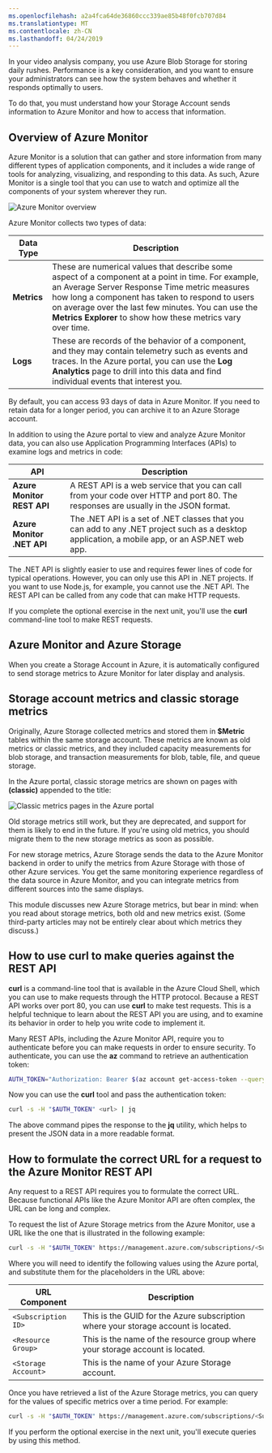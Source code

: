 ```yaml
---
ms.openlocfilehash: a2a4fca64de36860ccc339ae85b48f0fcb707d84
ms.translationtype: MT
ms.contentlocale: zh-CN
ms.lasthandoff: 04/24/2019
---
```

In your video analysis company, you use Azure Blob Storage for storing daily rushes. Performance is a key consideration, and you want to ensure your administrators can see how the system behaves and whether it responds optimally to users.

To do that, you must understand how your Storage Account sends information to Azure Monitor and how to access that information.

## <a name="overview-of-azure-monitor"></a>Overview of Azure Monitor

Azure Monitor is a solution that can gather and store information from many different types of application components, and it includes a wide range of tools for analyzing, visualizing, and responding to this data. As such, Azure Monitor is a single tool that you can use to watch and optimize all the components of your system wherever they run.

![Azure Monitor overview](../media/2-azure-monitor-overview.png)

Azure Monitor collects two types of data:

| Data Type | Description |
|-----|-----|
| **Metrics** | These are numerical values that describe some aspect of a component at a point in time. For example, an Average Server Response Time metric measures how long a component has taken to respond to users on average over the last few minutes. You can use the **Metrics Explorer** to show how these metrics vary over time. |
| **Logs** | These are records of the behavior of a component, and they may contain telemetry such as events and traces. In the Azure portal, you can use the **Log Analytics** page to drill into this data and find individual events that interest you. |

By default, you can access 93 days of data in Azure Monitor. If you need to retain data for a longer period, you can archive it to an Azure Storage account.

In addition to using the Azure portal to view and analyze Azure Monitor data, you can also use Application Programming Interfaces (APIs) to examine logs and metrics in code:

| API | Description |
|-----|-----|
| **Azure Monitor REST API** | A REST API is a web service that you can call from your code over HTTP and port 80. The responses are usually in the JSON format. |
| **Azure Monitor .NET API** | The .NET API is a set of .NET classes that you can add to any .NET project such as a desktop application, a mobile app, or an ASP.NET web app. |

The .NET API is slightly easier to use and requires fewer lines of code for typical operations. However, you can only use this API in .NET projects. If you want to use Node.js, for example, you cannot use the .NET API. The REST API can be called from any code that can make HTTP requests.

If you complete the optional exercise in the next unit, you'll use the **curl** command-line tool to make REST requests.

## <a name="azure-monitor-and-azure-storage"></a>Azure Monitor and Azure Storage

When you create a Storage Account in Azure, it is automatically configured to send storage metrics to Azure Monitor for later display and analysis.

## <a name="storage-account-metrics-and-classic-storage-metrics"></a>Storage account metrics and classic storage metrics

Originally, Azure Storage collected metrics and stored them in **$Metric** tables within the same storage account. These metrics are known as old metrics or classic metrics, and they included capacity measurements for blob storage, and transaction measurements for blob, table, file, and queue storage.

In the Azure portal, classic storage metrics are shown on pages with **(classic)** appended to the title:

![Classic metrics pages in the Azure portal](../media/2-classic-metrics-in-portal.png)

Old storage metrics still work, but they are deprecated, and support for them is likely to end in the future. If you're using old metrics, you should migrate them to the new storage metrics as soon as possible.

For new storage metrics, Azure Storage sends the data to the Azure Monitor backend in order to unify the metrics from Azure Storage with those of other Azure services. You get the same monitoring experience regardless of the data source in Azure Monitor, and you can integrate metrics from different sources into the same displays.

This module discusses new Azure Storage metrics, but bear in mind: when you read about storage metrics, both old and new metrics exist. (Some third-party articles may not be entirely clear about which metrics they discuss.)

## <a name="how-to-use-curl-to-make-queries-against-the-rest-api"></a>How to use curl to make queries against the REST API

**curl** is a command-line tool that is available in the Azure Cloud Shell, which you can use to make requests through the HTTP protocol. Because a REST API works over port 80, you can use **curl** to make test requests. This is a helpful technique to learn about the REST API you are using, and to examine its behavior in order to help you write code to implement it.

Many REST APIs, including the Azure Monitor API, require you to authenticate before you can make requests in order to ensure security. To authenticate, you can use the **az** command to retrieve an authentication token:

```bash
AUTH_TOKEN="Authorization: Bearer $(az account get-access-token --query accessToken -o tsv)"
```

Now you can use the **curl** tool and pass the authentication token:

```bash
curl -s -H "$AUTH_TOKEN" <url> | jq
```

The above command pipes the response to the **jq** utility, which helps to present the JSON data in a more readable format.

## <a name="how-to-formulate-the-correct-url-for-a-request-to-the-azure-monitor-rest-api"></a>How to formulate the correct URL for a request to the Azure Monitor REST API

Any request to a REST API requires you to formulate the correct URL. Because functional APIs like the Azure Monitor API are often complex, the URL can be long and complex.

To request the list of Azure Storage metrics from the Azure Monitor, use a URL like the one that is illustrated in the following example:

```bash
curl -s -H "$AUTH_TOKEN" https://management.azure.com/subscriptions/<Subscription ID>/resourceGroups/<Resource Group>/providers/Microsoft.Storage/storageAccounts/<Storage Account>/providers/microsoft.insights/metricdefinitions?api-version=2018-01-01 | jq
```
Where you will need to identify the following values using the Azure portal, and substitute them for the placeholders in the URL above:

| URL Component | Description |
|-----|-----|
| `<Subscription ID>` | This is the GUID for the Azure subscription where your storage account is located. |
| `<Resource Group>` | This is the name of the resource group where your storage account is located. |
| `<Storage Account>` | This is the name of your Azure Storage account. |

Once you have retrieved a list of the Azure Storage metrics, you can query for the values of specific metrics over a time period. For example:

```bash
curl -s -H "$AUTH_TOKEN" https://management.azure.com/subscriptions/<Subscription ID>/resourceGroups/<Resource Group>/providers/Microsoft.Storage/storageAccounts/<Storage Account>/providers/microsoft.insights/metrics?metricnames=Availability&aggregation=Average&interval=PT1H&api-version=2018-01-01 | jq
```

If you perform the optional exercise in the next unit, you'll execute queries by using this method.
